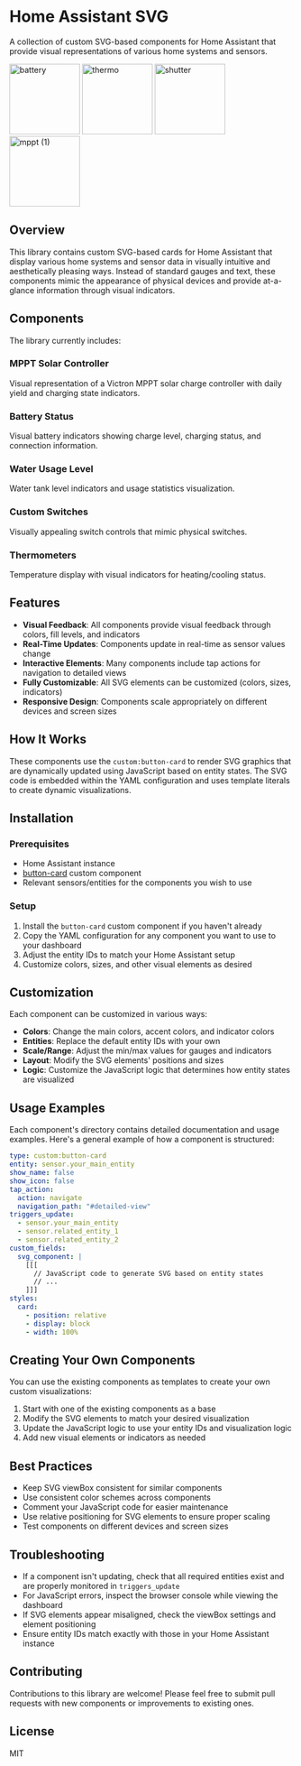 # Home Assistant SVG

A collection of custom SVG-based components for Home Assistant that provide visual representations of various home systems and sensors.

<img width="125" alt="battery" src="https://github.com/user-attachments/assets/0f1f505c-fa34-46b5-9929-e9f7b357fdc1" />
<img width="125" alt="thermo" src="https://github.com/user-attachments/assets/181beedf-aa3c-44b3-8ba6-453e6dde0dbd" />
<img width="125" alt="shutter" src="https://github.com/user-attachments/assets/cbe3bfef-d186-4c15-a494-29b5defc3ded" />
<img width="125" alt="mppt (1)" src="https://github.com/user-attachments/assets/ce1fc51f-817c-40dc-a916-d6257fadb7f3" />


## Overview

This library contains custom SVG-based cards for Home Assistant that display various home systems and sensor data in visually intuitive and aesthetically pleasing ways. Instead of standard gauges and text, these components mimic the appearance of physical devices and provide at-a-glance information through visual indicators.

## Components

The library currently includes:

### MPPT Solar Controller
Visual representation of a Victron MPPT solar charge controller with daily yield and charging state indicators.

### Battery Status
Visual battery indicators showing charge level, charging status, and connection information.

### Water Usage Level
Water tank level indicators and usage statistics visualization.

### Custom Switches
Visually appealing switch controls that mimic physical switches.

### Thermometers
Temperature display with visual indicators for heating/cooling status.

## Features

- **Visual Feedback**: All components provide visual feedback through colors, fill levels, and indicators
- **Real-Time Updates**: Components update in real-time as sensor values change
- **Interactive Elements**: Many components include tap actions for navigation to detailed views
- **Fully Customizable**: All SVG elements can be customized (colors, sizes, indicators)
- **Responsive Design**: Components scale appropriately on different devices and screen sizes

## How It Works

These components use the `custom:button-card` to render SVG graphics that are dynamically updated using JavaScript based on entity states. The SVG code is embedded within the YAML configuration and uses template literals to create dynamic visualizations.

## Installation

### Prerequisites

- Home Assistant instance
- [button-card](https://github.com/custom-cards/button-card) custom component
- Relevant sensors/entities for the components you wish to use

### Setup

1. Install the `button-card` custom component if you haven't already
2. Copy the YAML configuration for any component you want to use to your dashboard
3. Adjust the entity IDs to match your Home Assistant setup
4. Customize colors, sizes, and other visual elements as desired

## Customization

Each component can be customized in various ways:

- **Colors**: Change the main colors, accent colors, and indicator colors
- **Entities**: Replace the default entity IDs with your own
- **Scale/Range**: Adjust the min/max values for gauges and indicators
- **Layout**: Modify the SVG elements' positions and sizes
- **Logic**: Customize the JavaScript logic that determines how entity states are visualized

## Usage Examples

Each component's directory contains detailed documentation and usage examples. Here's a general example of how a component is structured:

```yaml
type: custom:button-card
entity: sensor.your_main_entity
show_name: false
show_icon: false
tap_action:
  action: navigate
  navigation_path: "#detailed-view"
triggers_update:
  - sensor.your_main_entity
  - sensor.related_entity_1
  - sensor.related_entity_2
custom_fields:
  svg_component: |
    [[[ 
      // JavaScript code to generate SVG based on entity states
      // ...
    ]]]
styles:
  card:
    - position: relative
    - display: block
    - width: 100%
```

## Creating Your Own Components

You can use the existing components as templates to create your own custom visualizations:

1. Start with one of the existing components as a base
2. Modify the SVG elements to match your desired visualization
3. Update the JavaScript logic to use your entity IDs and visualization logic
4. Add new visual elements or indicators as needed

## Best Practices

- Keep SVG viewBox consistent for similar components
- Use consistent color schemes across components
- Comment your JavaScript code for easier maintenance
- Use relative positioning for SVG elements to ensure proper scaling
- Test components on different devices and screen sizes

## Troubleshooting

- If a component isn't updating, check that all required entities exist and are properly monitored in `triggers_update`
- For JavaScript errors, inspect the browser console while viewing the dashboard
- If SVG elements appear misaligned, check the viewBox settings and element positioning
- Ensure entity IDs match exactly with those in your Home Assistant instance

## Contributing

Contributions to this library are welcome! Please feel free to submit pull requests with new components or improvements to existing ones.

## License

MIT
